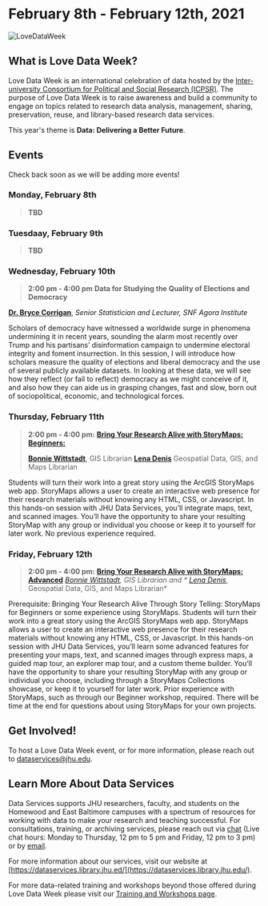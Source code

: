 # February 8th - February 12th, 2021

![LoveDataWeek](https://i2.wp.com/news.library.depaul.press/full-text/wp-content/uploads/sites/2/2018/02/LOVEDATAWEEKBLOG_TRANS.png?ssl=1)

## What is Love Data Week?
Love Data Week is an international celebration of data hosted by the [Inter-university Consortium for Political and Social Research (ICPSR)](https://cms.icpsr.umich.edu/love-data-week-2021-international-events?utm_source=all&utm_medium=all&utm_campaign=LDW2021all). The purpose of Love Data Week is to raise awareness and build a community to engage on topics related to research data analysis, management, sharing, preservation, reuse, and library-based research data services. 

This year's theme is **Data: Delivering a Better Future**. 

## Events

Check back soon as we will be adding more events!

### Monday, February 8th
> **TBD**

### Tuesdaay, February 9th
> **TBD**

### Wednesday, February 10th
> **2:00 pm - 4:00 pm** **Data for Studying the Quality of Elections and Democracy**
>
[**Dr. Bryce Corrigan**](https://snfagora.jhu.edu/person/bryce-corrigan/), *Senior Statistician and Lecturer, SNF Agora Institute*
>
Scholars of democracy have witnessed a worldwide surge in phenomena undermining it in recent years, sounding the alarm most recently over Trump and his partisans’ disinformation campaign to undermine electoral integrity and foment insurrection. In this session, I will introduce how scholars measure the quality of elections and liberal democracy and the use of several publicly available datasets. In looking at these data, we will see how they reflect (or fail to reflect) democracy as we might conceive of it, and also how they can aide us in grasping changes, fast and slow, born out of sociopolitical, economic, and technological forces.

### Thursday, February 11th
> **2:00 pm - 4:00 pm:** [**Bring Your Research Alive with StoryMaps: Beginners:**](https://jhu.libcal.com/event/7498271)
>
> [**Bonnie Wittstadt**](https://www.library.jhu.edu/staff/bonnie-wittstadt/), GIS Librarian
> [**Lena Denis**](https://www.library.jhu.edu/staff/lena-denis/) Geospatial Data, GIS, and Maps Librarian
>
Students will turn their work into a great story using the ArcGIS StoryMaps web app.  StoryMaps allows a user to create an interactive web presence for their research materials without knowing any HTML, CSS, or Javascript.  In this hands-on session with JHU Data Services, you’ll integrate maps, text, and scanned images.  You’ll have the opportunity to share your resulting StoryMap with any group or individual you choose or keep it to yourself for later work. No previous experience required. 

### Friday, February 12th
> **2:00 pm - 4:00 pm:** [**Bring Your Research Alive with StoryMaps: Advanced**](https://jhu.libcal.com/event/7498289)
[*Bonnie Wittstadt*](https://www.library.jhu.edu/staff/bonnie-wittstadt/)*, GIS Librarian and *
[*Lena Denis*](https://www.library.jhu.edu/staff/lena-denis/)*, Geospatial Data, GIS, and Maps Librarian*
>
Prerequisite: Bringing Your Research Alive Through Story Telling: StoryMaps for Beginners or some experience using StoryMaps. Students will turn their work into a great story using the ArcGIS StoryMaps web app.  StoryMaps allows a user to create an interactive web presence for their research materials without knowing any HTML, CSS, or Javascript.  In this hands-on session with JHU Data Services, you’ll learn some advanced features for presenting your maps, text, and scanned images through express maps, a guided map tour, an explorer map tour, and a custom theme builder.  You’ll have the opportunity to share your resulting StoryMap with any group or individual you choose, including through a StoryMaps Collections showcase, or keep it to yourself for later work. Prior experience with StoryMaps, such as through our Beginner workshop, required.  There will be time at the end for questions about using StoryMaps for your own projects. 

## Get Involved! 
To host a Love Data Week event, or for more information, please reach out to [dataservices@jhu.edu](dataservices@jhu.edu).

## Learn More About Data Services

Data Services supports JHU researchers, faculty, and students on the Homewood and East Baltimore campuses with a spectrum of resources for working with data to make your research and teaching successful. For consulta tions, training, or archiving services, please reach out via [chat](https://v2.libanswers.com/chati.php?hash=8b19eda5bc7bc7b80e623cad56abdd12) (Live chat hours: Monday to Thursday, 12 pm to 5 pm and Friday, 12 pm to 3 pm) or by [email](dataservices@jhu.edu).

For more information about our services, visit our website at [https://dataservices.library.jhu.ed/](https://dataservices.library.jhu.edu/).

For more data-related training and workshops beyond those offered during Love Data Week please visit our [Training and Workshops page](https://dataservices.library.jhu.edu/training-workshops/).
